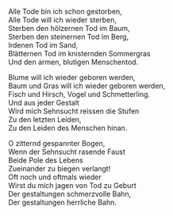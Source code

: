 Alle Tode bin ich schon gestorben,  
Alle Tode will ich wieder sterben,  
Sterben den hölzernen Tod im Baum,  
Sterben den steinernen Tod im Berg,  
Irdenen Tod im Sand,  
Blätternen Tod im knisternden Sommergras  
Und den armen, blutigen Menschentod.  

Blume will ich wieder geboren werden,  
Baum und Gras will ich wieder geboren werden,  
Fisch und Hirsch, Vogel und Schmetterling.  
Und aus jeder Gestalt  
Wird mich Sehnsucht reissen die Stufen  
Zu den letzten Leiden,  
Zu den Leiden des Menschen hinan.  

O zitternd gespannter Bogen,  
Wenn der Sehnsucht rasende Faust  
Beide Pole des Lebens  
Zueinander zu biegen verlangt!  
Oft noch und oftmals wieder  
Wirst du mich jagen von Tod zu Geburt  
Der gestaltungen schmerzvolle Bahn,  
Der gestaltungen herrliche Bahn.
